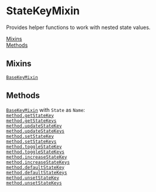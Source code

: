 # StateKeyMixin

Provides helper functions to work with nested state values.

[Mixins](#mixins)  
[Methods](#methods)  


## Mixins

[`BaseKeyMixin`](../mixin.meta.BaseKey/README.md)  


## Methods

[`BaseKeyMixin`](../mixin.meta.BaseKey/README.md#methods) with `State` as `Name`:  
[`method.getStateKey`](../mixin.meta.BaseKey/README.md#methodgetnamekey)  
[`method.getStateKeys`](../mixin.meta.BaseKey/README.md#methodgetnamekeys)  
[`method.updateStateKey`](../mixin.meta.BaseKey/README.md#methodupdatenamekey)  
[`method.updateStateKeys`](../mixin.meta.BaseKey/README.md#methodupdatenamekeys)  
[`method.setStateKey`](../mixin.meta.BaseKey/README.md#methodsetnamekey)  
[`method.setStateKeys`](../mixin.meta.BaseKey/README.md#methodsetnamekeys)  
[`method.toggleStateKey`](../mixin.meta.BaseKey/README.md#methodtogglenamekey)  
[`method.toggleStateKeys`](../mixin.meta.BaseKey/README.md#methodtogglenamekeys)  
[`method.increaseStateKey`](../mixin.meta.BaseKey/README.md#methodincreasenamekey)  
[`method.increaseStateKeys`](../mixin.meta.BaseKey/README.md#methodincreasenamekeys)  
[`method.defaultStateKey`](../mixin.meta.BaseKey/README.md#methoddefaultnamekey)  
[`method.defaultStateKeys`](../mixin.meta.BaseKey/README.md#methoddefaultnamekeys)  
[`method.unsetStateKey`](../mixin.meta.BaseKey/README.md#methodunsetnamekey)  
[`method.unsetStateKeys`](../mixin.meta.BaseKey/README.md#methodunsetnamekeys)  
